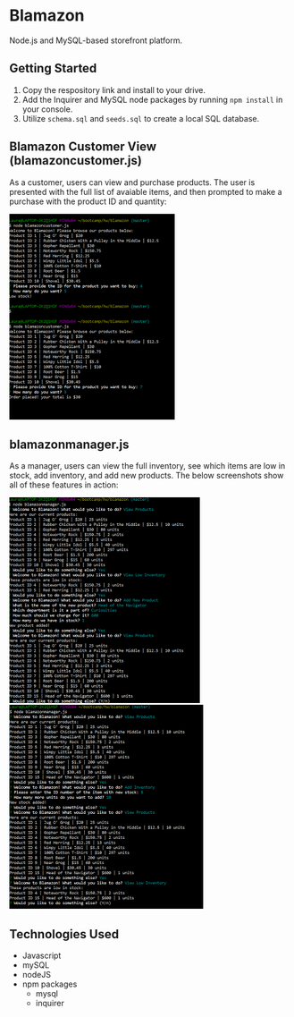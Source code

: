 # Blamazon
Node.js and MySQL-based storefront platform. 

## Getting Started

1. Copy the respository link and install to your drive.
2. Add the Inquirer and MySQL node packages by running `npm install` in your console.
3. Utilize `schema.sql` and `seeds.sql` to create a local SQL database.

## Blamazon Customer View (blamazoncustomer.js)

As a customer, users can view and purchase products. The user is presented with the full list of avaiable items, and then prompted to make a purchase with the product ID and quantity:

![blamazon customer view](/images/blamazoncustomer.png)

## blamazonmanager.js

As a manager, users can view the full inventory, see which items are low in stock, add inventory, and add new products. The below screenshots show all of these features in action:

![blamazon manager view 1](/images/blamazonmanager1.png)
![blamazon manager view 2](/images/blamazonmanager2.png)

## Technologies Used

- Javascript
- mySQL
- nodeJS
- npm packages
  - mysql
  - inquirer